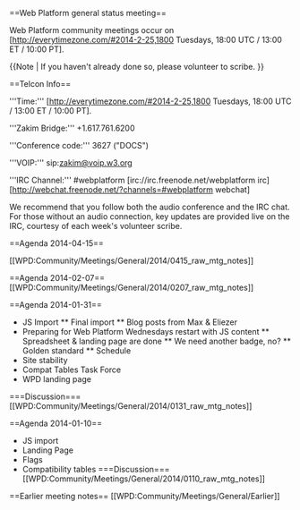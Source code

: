 ==Web Platform general status meeting==

Web Platform community meetings occur on [http://everytimezone.com/#2014-2-25,1800 Tuesdays, 18:00 UTC / 13:00 ET / 10:00 PT]. 

{{Note | If you haven't already done so, please volunteer to scribe. }}

==Telcon Info==

'''Time:''' [http://everytimezone.com/#2014-2-25,1800 Tuesdays, 18:00 UTC / 13:00 ET / 10:00 PT]. 

'''Zakim Bridge:''' +1.617.761.6200

'''Conference code:''' 3627 ("DOCS") 

'''VOIP:'''  sip:zakim@voip.w3.org

'''IRC Channel:''' #webplatform
[irc://irc.freenode.net/webplatform irc]
[http://webchat.freenode.net/?channels=#webplatform webchat]

We recommend that you follow both the audio conference and the IRC chat.  For those without an audio connection, key updates are provided live on the IRC, courtesy of each week's volunteer scribe.

==Agenda 2014-04-15==

[[WPD:Community/Meetings/General/2014/0415_raw_mtg_notes]]

==Agenda 2014-02-07==
[[WPD:Community/Meetings/General/2014/0207_raw_mtg_notes]]

==Agenda 2014-01-31==

* JS Import
** Final import
** Blog posts from Max & Eliezer
* Preparing for Web Platform Wednesdays restart with JS content
** Spreadsheet & landing page are done
** We need another badge, no?
** Golden standard
** Schedule
* Site stability
* Compat Tables Task Force
* WPD landing page

===Discussion===
[[WPD:Community/Meetings/General/2014/0131_raw_mtg_notes]]

==Agenda 2014-01-10==
* JS import
* Landing Page
* Flags
* Compatibility tables
===Discussion===
[[WPD:Community/Meetings/General/2014/0110_raw_mtg_notes]]


==Earlier meeting notes==
[[WPD:Community/Meetings/General/Earlier]]